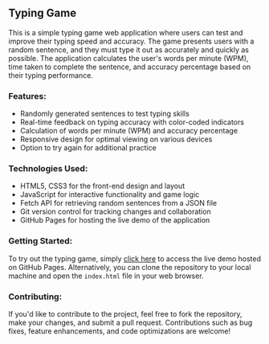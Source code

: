 ## Typing Game

This is a simple typing game web application where users can test and improve their typing speed and accuracy. The game presents users with a random sentence, and they must type it out as accurately and quickly as possible. The application calculates the user's words per minute (WPM), time taken to complete the sentence, and accuracy percentage based on their typing performance.

### Features:

- Randomly generated sentences to test typing skills
- Real-time feedback on typing accuracy with color-coded indicators
- Calculation of words per minute (WPM) and accuracy percentage
- Responsive design for optimal viewing on various devices
- Option to try again for additional practice

### Technologies Used:

- HTML5, CSS3 for the front-end design and layout
- JavaScript for interactive functionality and game logic
- Fetch API for retrieving random sentences from a JSON file
- Git version control for tracking changes and collaboration
- GitHub Pages for hosting the live demo of the application

### Getting Started:

To try out the typing game, simply [click here](https://ahmednasser111.github.io/typing-game/) to access the live demo hosted on GitHub Pages. Alternatively, you can clone the repository to your local machine and open the `index.html` file in your web browser.

### Contributing:

If you'd like to contribute to the project, feel free to fork the repository, make your changes, and submit a pull request. Contributions such as bug fixes, feature enhancements, and code optimizations are welcome!
